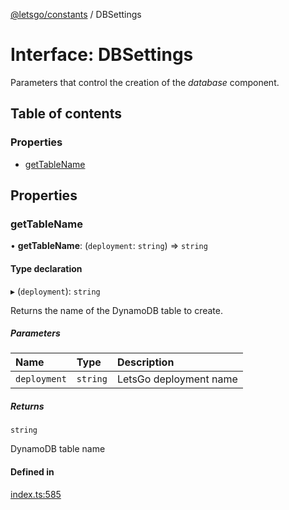 [@letsgo/constants](../README.md) / DBSettings

# Interface: DBSettings

Parameters that control the creation of the _database_ component.

## Table of contents

### Properties

- [getTableName](DBSettings.md#gettablename)

## Properties

### getTableName

• **getTableName**: (`deployment`: `string`) => `string`

#### Type declaration

▸ (`deployment`): `string`

Returns the name of the DynamoDB table to create.

##### Parameters

| Name | Type | Description |
| :------ | :------ | :------ |
| `deployment` | `string` | LetsGo deployment name |

##### Returns

`string`

DynamoDB table name

#### Defined in

[index.ts:585](https://github.com/47chapters/letsgo/blob/5310a6f/packages/constants/src/index.ts#L585)

